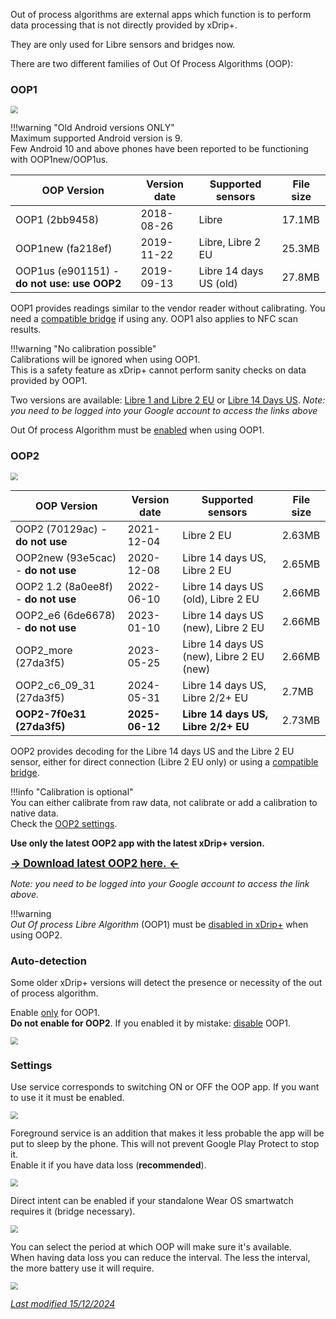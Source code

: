 Out of process algorithms are external apps which function is to perform data processing that is not directly provided by xDrip+.

They are only used for Libre sensors and bridges now.

There are two different families of Out Of Process Algorithms (OOP):

### OOP1

<img src="../images/OOP_1.png" style="zoom:75%;" />

!!!warning  "Old Android versions ONLY"  
    Maximum supported Android version is 9.  
    Few Android 10 and above phones have been reported to be functioning with OOP1new/OOP1us.

| OOP Version                                 | Version date | Supported sensors      | File size |
| ------------------------------------------- | ------------ | ---------------------- | --------- |
| OOP1 (2bb9458)                              | 2018-08-26   | Libre                  | 17.1MB    |
| OOP1new (fa218ef)                           | 2019-11-22   | Libre, Libre 2 EU      | 25.3MB    |
| OOP1us (e901151) - **do not use: use OOP2** | 2019-09-13   | Libre 14 days US (old) | 27.8MB    |

OOP1 provides readings similar to the vendor reader without calibrating. You need a [compatible bridge](../../install/libreBT/#libre-and-bridge) if using any. OOP1 also applies to NFC scan results.

!!!warning "No calibration possible"  
    Calibrations will be ignored when using OOP1.  
    This is a safety feature as xDrip+ cannot perform sanity checks on data provided by OOP1.

Two versions are available: [Libre 1 and Libre 2 EU](https://drive.google.com/open?id=13ERWcSVSFMLy9rhpbv5rArFrnDuAzriM) or [Libre 14 Days US](https://drive.google.com/open?id=172whZZYTyE_ZEuN0T-zhdMKhucy6jP-a). 
*Note: you need to be logged into your Google account to access the links above*

Out Of process Algorithm must be [enabled](../misc/#out-of-process-algorithm) when using OOP1.

### OOP2

<img src="../images/OOP_2.png" style="zoom:75%;" />

| OOP Version                         | Version date   | Supported sensors                        | File size |
| ----------------------------------- | -------------- | ---------------------------------------- | --------- |
| OOP2 (70129ac) - **do not use**     | 2021-12-04     | Libre 2 EU                               | 2.63MB    |
| OOP2new (93e5cac) - **do not use**  | 2020-12-08     | Libre 14 days US, Libre 2 EU             | 2.65MB    |
| OOP2 1.2 (8a0ee8f) - **do not use** | 2022-06-10     | Libre 14 days US (old), Libre 2 EU       | 2.66MB    |
| OOP2_e6 (6de6678) - **do not use**  | 2023-01-10     | Libre 14 days US (new), Libre 2 EU       | 2.66MB    |
| OOP2_more (27da3f5)                 | 2023-05-25     | Libre 14 days US (new), Libre 2 EU (new) | 2.66MB    |
| OOP2_c6_09_31 (27da3f5)             | 2024-05-31     | Libre 14 days US, Libre 2/2+ EU          | 2.7MB     |
| **OOP2-7f0e31 (27da3f5)**           | **2025-06-12** | **Libre 14 days US, Libre 2/2+ EU**      | 2.73MB    |

OOP2 provides decoding for the Libre 14 days US and the Libre 2 EU sensor, either for direct connection (Libre 2 EU only) or using a [compatible bridge](../../install/libreBT/#libre-and-bridge).

!!!info "Calibration is optional"  
    You can either calibrate from raw data, not calibrate or add a calibration to native data.  
    Check the [OOP2 settings](../misc/#oop2).

**Use only the latest OOP2 app with the latest xDrip+ version.**

**<u><big>[→ Download latest OOP2 here. ←](https://drive.google.com/file/d/1hkbs60Bv2udTlMS81UStCdY4RaHR0V57/view)</big></u>**

*Note: you need to be logged into your Google account to access the link above.* 

!!!warning  
    *Out Of process Libre Algorithm* (OOP1) must be [disabled in xDrip+](../misc/#out-of-process-algorithm) when using OOP2.

### Auto-detection

Some older xDrip+ versions will detect the presence or necessity of the out of process algorithm.

Enable <u>only</u> for OOP1.  
**Do not enable for OOP2**. If you enabled it by mistake: [disable](../misc/#out-of-process-algorithm) OOP1.

<img src="../images/OOP_AD.png" style="zoom:75%;" />

### Settings

Use service corresponds to switching ON or OFF the OOP app. If you want to use it it must be enabled.

<img src="../images/OOP_UI1.png" style="zoom:75%;" />

Foreground service is an addition that makes it less probable the app will be put to sleep by the phone. This will not prevent Google Play Protect to stop it.  
Enable it if you have data loss (**recommended**).

<img src="../images/OOP_UI2.png" style="zoom:75%;" />

Direct intent can be enabled if your standalone Wear OS smartwatch requires it (bridge necessary).

<img src="../images/OOP_UI4.png" style="zoom:75%;" />

You can select the period at which OOP will make sure it's available.  
When having data loss you can reduce the interval. The less the interval, the more battery use it will require.

<img src="../images/OOP_UI3.png" style="zoom:75%;" />

</br>

[*Last modified 15/12/2024*](https://github.com/NightscoutFoundation/xDrip/releases/tag/2024.11.26)
